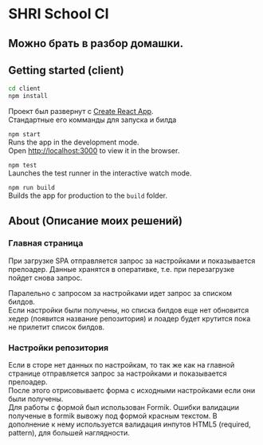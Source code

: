 # SHRI School CI

## Можно брать в разбор домашки.

## Getting started (client)

```bash
cd client
npm install
```

Проект был развернут с [Create React App](https://github.com/facebook/create-react-app).  
Стандартные его комманды для запуска и билда

`npm start`  
Runs the app in the development mode.<br />
Open [http://localhost:3000](http://localhost:3000) to view it in the browser.

`npm test`  
Launches the test runner in the interactive watch mode.

`npm run build`  
Builds the app for production to the `build` folder.

## About (Описание моих решений)

### Главная страница

При загрузке SPA отправляется запрос за настройками и показывается прелоадер.
Данные хранятся в оперативке, т.е. при перезагрузке пойдет снова запрос.

Паралельно с запросом за настройками идет запрос за списком билдов.  
Если настройки были получены, но списка билдов еще нет обновится хедер (появится название репозитория) и лоадер будет крутится пока не прилетит список билдов.

### Настройки репозитория

Если в сторе нет данных по настройкам, то так же как на главной странице
отправляется запрос за настройками и показывается прелоадер.  
После этого отрисовываетс форма с исходными настройками если они были получены.  
Для работы с формой был использован Formik. Ошибки валидации полученые в formik вывожу под формой красным текстом.
В дополнение к нему используется валидация инпутов HTML5 (required, pattern), для большей наглядности.

